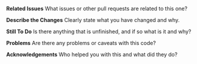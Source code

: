 **Related Issues**
What issues or other pull requests are related to this one?

**Describe the Changes**
Clearly state what you have changed and why.

**Still To Do**
Is there anything that is unfinished, and if so what is it and why?

**Problems**
Are there any problems or caveats with this code?

**Acknowledgements**
Who helped you with this and what did they do?
